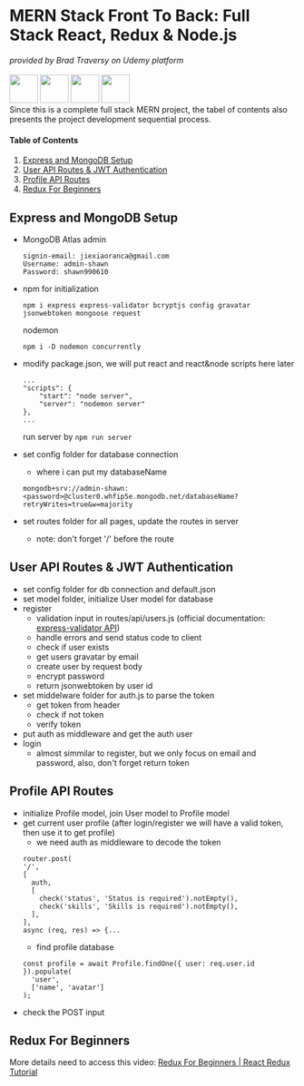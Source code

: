 # MERN Stack Front To Back: Full Stack React, Redux & Node.js

_provided by Brad Traversy on Udemy platform_ <br><br>
<img height="50" src="https://user-images.githubusercontent.com/25181517/182884177-d48a8579-2cd0-447a-b9a6-ffc7cb02560e.png">
<img height="50" src="https://user-images.githubusercontent.com/25181517/183859966-a3462d8d-1bc7-4880-b353-e2cbed900ed6.png">
<img height="50" src="https://user-images.githubusercontent.com/25181517/183897015-94a058a6-b86e-4e42-a37f-bf92061753e5.png">
<img height="50" src="https://user-images.githubusercontent.com/25181517/183568594-85e280a7-0d7e-4d1a-9028-c8c2209e073c.png">
<br>
Since this is a complete full stack MERN project, the tabel of contents also presents the project development sequential process.

#### Table of Contents

1. [Express and MongoDB Setup](#anchor_1)<br/>
1. [User API Routes & JWT Authentication](#anchor_2)<br/>
1. [Profile API Routes](#anchor_3)<br/>
1. [Redux For Beginners](#anchor_999)<br/>

## Express and MongoDB Setup<a name="anchor_1"></a>

- MongoDB Atlas admin
  ```
  signin-email: jiexiaoranca@gmail.com
  Username: admin-shawn
  Password: shawn990610
  ```
- npm for initialization

  ```
  npm i express express-validator bcryptjs config gravatar jsonwebtoken mongoose request
  ```

  nodemon

  ```
  npm i -D nodemon concurrently
  ```

- modify package.json, we will put react and react&node scripts here later
  ```
  ...
  "scripts": {
      "start": "node server",
      "server": "nodemon server"
  },
  ...
  ```
  run server by `npm run server`
- set config folder for database connection
  - where i can put my databaseName
  ```
  mongodb+srv://admin-shawn:<password>@cluster0.whfip5e.mongodb.net/databaseName?retryWrites=true&w=majority
  ```
- set routes folder for all pages, update the routes in server
  - note: don't forget '/' before the route

## User API Routes & JWT Authentication<a name="anchor_2"></a>

- set config folder for db connection and default.json
- set model folder, initialize User model for database
- register
  - validation input in routes/api/users.js (official documentation: [express-validator API](https://express-validator.github.io/docs/api/check))
  - handle errors and send status code to client
  - check if user exists
  - get users gravatar by email
  - create user by request body
  - encrypt password
  - return jsonwebtoken by user id
- set middelware folder for auth.js to parse the token
  - get token from header
  - check if not token
  - verify token
- put auth as middleware and get the auth user
- login
  - almost simmilar to register, but we only focus on email and password, also, don't forget return token

## Profile API Routes<a name="anchor_3"></a>

- initialize Profile model, join User model to Profile model
- get current user profile (after login/register we will have a valid token, then use it to get profile)
  - we need auth as middleware to decode the token
  ```
  router.post(
  '/',
  [
    auth,
    [
      check('status', 'Status is required').notEmpty(),
      check('skills', 'Skills is required').notEmpty(),
    ],
  ],
  async (req, res) => {...
  ```
  - find profile database
  ```
  const profile = await Profile.findOne({ user: req.user.id }).populate(
    'user',
    ['name', 'avatar']
  );
  ```
- check the POST input

## Redux For Beginners<a name="anchor_999"></a>

More details need to access this video: [Redux For Beginners | React Redux Tutorial](https://www.youtube.com/watch?v=CVpUuw9XSjY)
